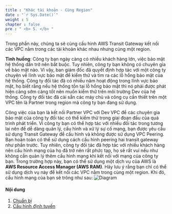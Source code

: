 ```yaml
---
title : "Khác tài khoản - Cùng Region"
date : "`r Sys.Date()`"
weight : 5
chapter : false
pre : " <b> 5. </b> "
---
```

Trong phần này, chúng ta sẽ cùng cấu hình AWS Transit Gateway kết nối các VPC nằm trong các tài khoản khác nhau nhưng 
cùng một region.

**Tình huống**: Công ty bạn ngày càng có nhiều khách hàng lớn, việc bảo mật hệ thống dần trở nên bắt buộc. Tuy nhiên, công
ty bạn không có chuyên gia về bảo mật nào. Vì vậy, ban giám đốc đã quyết định hợp tác với một công ty chuyên về lĩnh vực
bảo mật để kiểm thử và tìm ra các lỗ hổng bảo mật của hệ thống. Công ty đối tác đã có nhiều năm hoạt động trong lĩnh vực bảo mật, 
họ biết rằng nếu hệ thống tồn tại lỗ hổng bảo mật thì nó phải được phát hiện càng sớm càng tốt nên muốn kiểm thử trên môi
trường Dev của hệ thống. Công ty đối tác đã cài sẵn các máy chủ và công cụ cần thiết trên một VPC tên là Partner 
trong region mà công ty bạn đang sử dụng.

Công việc của bạn là kết nối Partner VPC với Dev VPC để các chuyên gia bảo mật của công ty đối tác có thể kiểm thử trong
giai đoạn đầu của quá trình phát triển. Vì công ty bạn có thể hợp tác với nhiều đối tác trong tương lai nên để dễ dàng quản lý, 
cấu hình và xử lý sự cố mạng, bạn được yêu cầu sử dụng Transit Gateway để cấu hình và không được sử dụng VPC Peering.
Bạn hoàn toàn có thể sử dụng cách cấu hình peering hai transit gateway như phần trước. Tuy nhiên, công ty đối tác đã hợp 
tác với nhiều khách hàng nên cấu hình mạng của họ đã trở nên rất phức tạp, họ sẽ rất vui nếu như không cần quản lý thêm 
cấu hình mạng khi kết nối với mạng của công ty bạn. Trong trường hợp này, bạn có thể sử dụng một dịch vụ của AWS là
**AWS Resource Access Manager (AWS RAM)**. Hãy lưu ý rằng bạn chỉ có thể sử dụng dịch vụ này để kết nối các VPC nằm trong 
cùng một region. Khi đó, cấu hình mạng của bạn sẽ trông như sau:
![Diagram](/images/5-cross-account-single-region/cross_account_single_region.svg)

#### Nội dung

1. [Chuẩn bị](5.1-preparation/)
2. [Cấu hình định tuyến](5.2-configure-route-tables/)